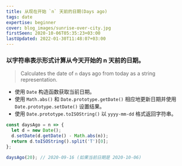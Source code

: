 ```yaml
---
title: 从现在开始 `n` 天前的日期(Days ago)
tags: date
expertise: beginner
cover: blog_images/sunrise-over-city.jpg
firstSeen: 2020-10-06T05:35:23+03:00
lastUpdated: 2022-01-30T11:48:07+03:00
---
```


### 以字符串表示形式计算从今天开始的 n 天前的日期。
> Calculates the date of `n` days ago from today as a string representation.

- 使用 `Date` 构造函数获取当前日期。
- 使用 `Math.abs()` 和 `Date.prototype.getDate()` 相应地更新日期并使用 `Date.prototype.setDate()` 设置结果。
- 使用 `Date.prototype.toISOString()` 以 `yyyy-mm-dd` 格式返回字符串。

```js
const daysAgo = n => {
  let d = new Date();
  d.setDate(d.getDate() - Math.abs(n));
  return d.toISOString().split('T')[0];
};
```

```js
daysAgo(20); // 2020-09-16 (如果当前日期是 2020-10-06)
```
